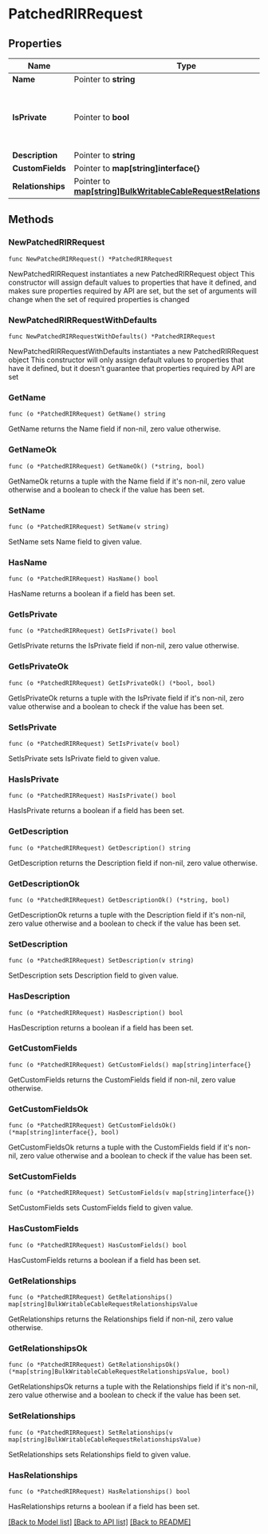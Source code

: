 # PatchedRIRRequest

## Properties

Name | Type | Description | Notes
------------ | ------------- | ------------- | -------------
**Name** | Pointer to **string** |  | [optional] 
**IsPrivate** | Pointer to **bool** | IP space managed by this RIR is considered private | [optional] 
**Description** | Pointer to **string** |  | [optional] 
**CustomFields** | Pointer to **map[string]interface{}** |  | [optional] 
**Relationships** | Pointer to [**map[string]BulkWritableCableRequestRelationshipsValue**](BulkWritableCableRequestRelationshipsValue.md) |  | [optional] 

## Methods

### NewPatchedRIRRequest

`func NewPatchedRIRRequest() *PatchedRIRRequest`

NewPatchedRIRRequest instantiates a new PatchedRIRRequest object
This constructor will assign default values to properties that have it defined,
and makes sure properties required by API are set, but the set of arguments
will change when the set of required properties is changed

### NewPatchedRIRRequestWithDefaults

`func NewPatchedRIRRequestWithDefaults() *PatchedRIRRequest`

NewPatchedRIRRequestWithDefaults instantiates a new PatchedRIRRequest object
This constructor will only assign default values to properties that have it defined,
but it doesn't guarantee that properties required by API are set

### GetName

`func (o *PatchedRIRRequest) GetName() string`

GetName returns the Name field if non-nil, zero value otherwise.

### GetNameOk

`func (o *PatchedRIRRequest) GetNameOk() (*string, bool)`

GetNameOk returns a tuple with the Name field if it's non-nil, zero value otherwise
and a boolean to check if the value has been set.

### SetName

`func (o *PatchedRIRRequest) SetName(v string)`

SetName sets Name field to given value.

### HasName

`func (o *PatchedRIRRequest) HasName() bool`

HasName returns a boolean if a field has been set.

### GetIsPrivate

`func (o *PatchedRIRRequest) GetIsPrivate() bool`

GetIsPrivate returns the IsPrivate field if non-nil, zero value otherwise.

### GetIsPrivateOk

`func (o *PatchedRIRRequest) GetIsPrivateOk() (*bool, bool)`

GetIsPrivateOk returns a tuple with the IsPrivate field if it's non-nil, zero value otherwise
and a boolean to check if the value has been set.

### SetIsPrivate

`func (o *PatchedRIRRequest) SetIsPrivate(v bool)`

SetIsPrivate sets IsPrivate field to given value.

### HasIsPrivate

`func (o *PatchedRIRRequest) HasIsPrivate() bool`

HasIsPrivate returns a boolean if a field has been set.

### GetDescription

`func (o *PatchedRIRRequest) GetDescription() string`

GetDescription returns the Description field if non-nil, zero value otherwise.

### GetDescriptionOk

`func (o *PatchedRIRRequest) GetDescriptionOk() (*string, bool)`

GetDescriptionOk returns a tuple with the Description field if it's non-nil, zero value otherwise
and a boolean to check if the value has been set.

### SetDescription

`func (o *PatchedRIRRequest) SetDescription(v string)`

SetDescription sets Description field to given value.

### HasDescription

`func (o *PatchedRIRRequest) HasDescription() bool`

HasDescription returns a boolean if a field has been set.

### GetCustomFields

`func (o *PatchedRIRRequest) GetCustomFields() map[string]interface{}`

GetCustomFields returns the CustomFields field if non-nil, zero value otherwise.

### GetCustomFieldsOk

`func (o *PatchedRIRRequest) GetCustomFieldsOk() (*map[string]interface{}, bool)`

GetCustomFieldsOk returns a tuple with the CustomFields field if it's non-nil, zero value otherwise
and a boolean to check if the value has been set.

### SetCustomFields

`func (o *PatchedRIRRequest) SetCustomFields(v map[string]interface{})`

SetCustomFields sets CustomFields field to given value.

### HasCustomFields

`func (o *PatchedRIRRequest) HasCustomFields() bool`

HasCustomFields returns a boolean if a field has been set.

### GetRelationships

`func (o *PatchedRIRRequest) GetRelationships() map[string]BulkWritableCableRequestRelationshipsValue`

GetRelationships returns the Relationships field if non-nil, zero value otherwise.

### GetRelationshipsOk

`func (o *PatchedRIRRequest) GetRelationshipsOk() (*map[string]BulkWritableCableRequestRelationshipsValue, bool)`

GetRelationshipsOk returns a tuple with the Relationships field if it's non-nil, zero value otherwise
and a boolean to check if the value has been set.

### SetRelationships

`func (o *PatchedRIRRequest) SetRelationships(v map[string]BulkWritableCableRequestRelationshipsValue)`

SetRelationships sets Relationships field to given value.

### HasRelationships

`func (o *PatchedRIRRequest) HasRelationships() bool`

HasRelationships returns a boolean if a field has been set.


[[Back to Model list]](../README.md#documentation-for-models) [[Back to API list]](../README.md#documentation-for-api-endpoints) [[Back to README]](../README.md)


